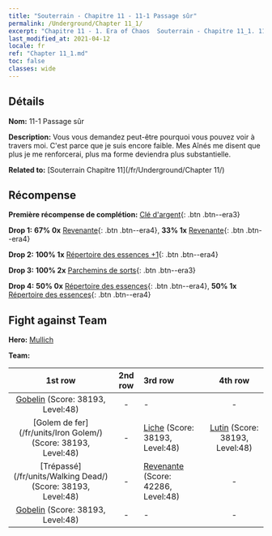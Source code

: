 ```yaml
---
title: "Souterrain - Chapitre 11 - 11-1 Passage sûr"
permalink: /Underground/Chapter 11_1/
excerpt: "Chapitre 11 - 1. Era of Chaos  Souterrain - Chapitre 11_1. 11-1 Passage sûr"
last_modified_at: 2021-04-12
locale: fr
ref: "Chapter 11_1.md"
toc: false
classes: wide
---
```


## Détails

 **Nom:** 11-1 Passage sûr

 **Description:** Vous vous demandez peut-être pourquoi vous pouvez voir à travers moi. C'est parce que je suis encore faible. Mes Aînés me disent que plus je me renforcerai, plus ma forme deviendra plus substantielle.

 **Related to:** [Souterrain Chapitre 11](/fr/Underground/Chapter 11/)

## Récompense

 **Première récompense de complétion:** [Clé d'argent](/fr/Items/con_693/){: .btn .btn--era3}

 **Drop 1:** **67% 0x** [Revenante](/fr/Items/unt_210/){: .btn .btn--era4}, **33% 1x** [Revenante](/fr/Items/unt_210/){: .btn .btn--era4}

 **Drop 2:** **100% 1x** [Répertoire des essences +1](/fr/Items/mat_46/){: .btn .btn--era4}

 **Drop 3:** **100% 2x** [Parchemins de sorts](/fr/Items/con_694/){: .btn .btn--era3}

 **Drop 4:** **50% 0x** [Répertoire des essences](/fr/Items/mat_39/){: .btn .btn--era4}, **50% 1x** [Répertoire des essences](/fr/Items/mat_39/){: .btn .btn--era4}


## Fight against Team
 **Hero:** [Mullich](/fr/heroes/Mullich/)

 **Team:**


  | 1st row | 2nd row | 3rd row | 4th row |
  |:----:|:----:|:----|:----:|
  | [Gobelin](/fr/units/Goblin/) (Score: 38193, Level:48)  | - | - | - |
  | [Golem de fer](/fr/units/Iron Golem/) (Score: 38193, Level:48)  | - | [Liche](/fr/units/Lich/) (Score: 38193, Level:48)  | [Lutin](/fr/units/Gremlin/) (Score: 38193, Level:48)  |
  | [Trépassé](/fr/units/Walking Dead/) (Score: 38193, Level:48)  | - | [Revenante](/fr/units/Wight/) (Score: 42286, Level:48)  | - |
  | [Gobelin](/fr/units/Goblin/) (Score: 38193, Level:48)  | - | - | - |


